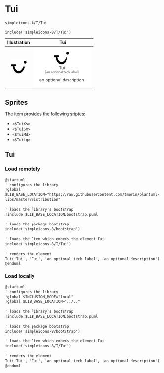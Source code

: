 # Tui


```text
simpleicons-8/T/Tui
```

```text
include('simpleicons-8/T/Tui')
```



| Illustration | Tui |
| :---: | :---: |
| ![illustration for Illustration](../../simpleicons-8/T/Tui.png) | ![illustration for Tui](../../simpleicons-8/T/Tui.Local.png) |



## Sprites
The item provides the following sriptes:

- `<$TuiXs>`
- `<$TuiSm>`
- `<$TuiMd>`
- `<$TuiLg>`





## Tui

### Load remotely
```plantuml
@startuml
' configures the library
!global $LIB_BASE_LOCATION="https://raw.githubusercontent.com/tmorin/plantuml-libs/master/distribution"

' loads the library's bootstrap
!include $LIB_BASE_LOCATION/bootstrap.puml

' loads the package bootstrap
include('simpleicons-8/bootstrap')

' loads the Item which embeds the element Tui
include('simpleicons-8/T/Tui')

' renders the element
Tui('Tui', 'Tui', 'an optional tech label', 'an optional description')
@enduml
```

### Load locally
```plantuml
@startuml
' configures the library
!global $INCLUSION_MODE="local"
!global $LIB_BASE_LOCATION="../.."

' loads the library's bootstrap
!include $LIB_BASE_LOCATION/bootstrap.puml

' loads the package bootstrap
include('simpleicons-8/bootstrap')

' loads the Item which embeds the element Tui
include('simpleicons-8/T/Tui')

' renders the element
Tui('Tui', 'Tui', 'an optional tech label', 'an optional description')
@enduml
```

